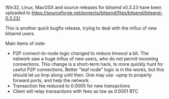 Win32, Linux, MacOSX and source releases for bitsend v0.3.23 have been uploaded to
https://sourceforge.net/projects/bitsend/files/bitsend/bitsend-0.3.23/

This is another quick bugfix release, trying to deal with the influx of new bitsend users.

Main items of note:

* P2P connect-to-node logic changed to reduce timeout a bit.  The network saw a huge influx of new users, who do not permit incoming connections.  This change is a short-term hack, to more quickly hunt for useful P2P connections.  Better "leaf node" logic is in the works, but this should let us limp along until then.  One may use -upnp to properly forward ports, and help the network.
* Transaction fee reduced to 0.0005 for new transactions
* Client will relay transactions with fees as low as 0.0001 BTC
